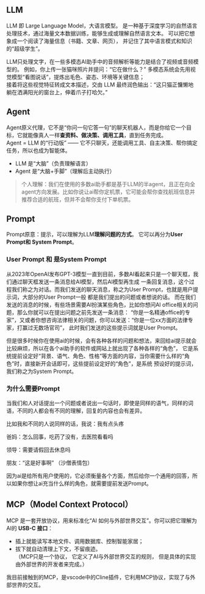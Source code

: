 ## LLM
LLM 即 Large Language Model，大语言模型。
是一种基于深度学习的自然语言处理技术，通过海量文本数据训练，能够生成或理解自然语言文本。 可以把它想象成一个阅读了海量信息（书籍、文章、网页），
并记住了其中语言模式和知识的“超级学生”。

LLM只处理文字，在一些多模态AI助手中的音频解析等能力是结合了视频或音频模型的。
例如，你上传一张猫咪照片并提问：“它在做什么？”
多模态系统会先用视觉模型“看图说话”，提炼出毛色、姿态、环境等关键信息；  
接着将这些视觉特征转成文本描述，交由 LLM 最终润色输出：“这只猫正慵懒地躺在洒满阳光的窗台上，伸着爪子打哈欠。”

## Agent
Agent原义代理，它不是“你问一句它答一句”的聊天机器人，而是你给它一个目标，它就能像真人一样**查资料、做决策、调用工具**，直到任务完成。  
Agent = LLM 的“行动版” —— 它不只聊天，还能调用工具、自主决策、帮你搞定任务，所以也成为智能体。
- LLM 是“大脑”（负责理解语言）
- Agent 是“大脑+手脚”（理解后主动执行）

> 个人理解：我们在使用的多数ai助手都是基于LLM的半agent，且正在向全agent方向发展。比如你说让ai帮你定机票，它可能会帮你查找航班信息并推荐合适的航班，但并不会帮你支付下单机票。

## Prompt
Prompt原意：提示，可以理解为LLM**理解问题的方式**。 它可以再分为**User Prompt和 System Prompt**。

### User Prompt 和 是System Prompt

从2023年OpenAI发布GPT-3模型一直到目前，多数AI看起来只是一个聊天框，我们通过聊天框发送一条消息给AI模型，然后AI模型再生成
一条回复消息，这个过程我们称之为对话。而我们发送的聊天消息，称之为User Prompt，也就是用户提示词，大部分的User Prompt一般
都是我们提出的问题或者想说的话。
而在我们发送的消息的时候，有些场景需要AI扮演某些角色，比如你想问AI office相关的问题，那么你就可以在提出问题之前先发送一条消息：
“你是一名精通office的专家”，又或者你想咨询法律相关的问题，你可以发送：“你是一位xx方面的法律专家，打赢过无数场官司”，
此时我们发送的这些提示词就是User Prompt。

但是很多时候你在使用ai的时候，会有各种各样的问题和想法，来回给ai提示就会比较麻烦，所以在各个ai助手的软件或网站上就出现了各种各样的“角色”，
它是系统提前设定好“背景、语气、角色、性格”等方面的内容，当你需要什么样的“角色”时，直接新开会话即可，这些提前设定好的“角色”，是系统
预设好的提示词，我们称之为System Prompt。

### 为什么需要Prompt

当我们和人对话提出一个问题或者说出一句话时，即使是同样的语气，同样的词语，不同的人都会有不同的理解，回复的内容也会有差异。

比如我和不同的人说同样的话，我说：我有点头疼

爸妈：怎么回事，吃药了没有，去医院看看吗

领导：需要请假回去休息吗

朋友：“这是好事啊” （沙僧表情包）

因为ai是给所有用户使用的，它必须衡量各个方面，然后给你一个通用的回答，所以如果你想让ai充当什么样的角色，就需要提前发送Prompt。


## MCP（Model Context Protocol）
MCP 是一套开放协议，用来标准化“AI 如何与外部世界交互”。你可以把它理解为AI的 **USB-C 接口**： 
- 插上就能读写本地文件、调用数据库、控制智能家居；  
- 拔下就自动清理上下文，不留痕迹。  
（MCP只是一个协议， 它定义了AI与外部世界交互的规则， 但是具体的实现由外部世界的开发者来完成。）

我目前接触到的MCP，是vscode中的Cline插件，它利用MCP协议，实现了与外部世界的交互。



